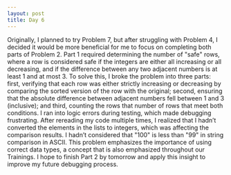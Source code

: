 ```yaml
---
layout: post
title: Day 6
---
```

Originally, I planned to try Problem 7, but after struggling with Problem 4, I decided it would be more beneficial for me to focus on completing both parts of Problem 2. Part 1 required determining the number of "safe" rows, where a row is considered safe if the integers are either all increasing or all decreasing, and if the difference between any two adjacent numbers is at least 1 and at most 3. To solve this, I broke the problem into three parts: first, verifying that each row was either strictly increasing or decreasing by comparing the sorted version of the row with the original; second, ensuring that the absolute difference between adjacent numbers fell between 1 and 3 (inclusive); and third, counting the rows that number of rows that meet both conditions. I ran into logic errors during testing, which made debugging frustrating. After rereading my code multiple times, I realized that I hadn’t converted the elements in the lists to integers, which was affecting the comparison results. I hadn’t considered that "100" is less than "99" in string comparison in ASCII. This problem emphasizes the importance of using correct data types, a concept that is also emphasized throughout our Trainings. I hope to finish Part 2 by tomorrow and apply this insight to improve my future debugging process.
